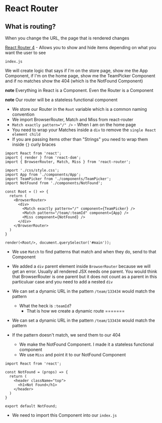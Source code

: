 # React Router

## What is routing?
When you change the URL, the page that is rendered changes

[React Router 4](https://reacttraining.com/react-router/) - Allows you to show and hide items depending on what you want the user to see

`index.js`

We will create logic that says if I'm on the store page, show me the App Component, if I'm on the home page, show me the TeamPicker Component and if no matches show the 404 (which is the NotFound Component)

**note** Everything in React is a Component. Even the Router is a Component

**note** Our router will be a stateless functional component

* We store our Router in the `Root` variable which is a common naming convention
* We import BrowserRouter, Match and Miss from react-router
* `Match exactly pattern="/" />` - When I am on the home page
* You need to wrap your Matches inside a `div` to remove the `single React element child`
* If you are passing items other than "Strings" you need to wrap them inside `{}` curly braces

```
import React from 'react';
import { render } from 'react-dom';
import { BrowserRouter, Match, Miss } from 'react-router';

import './css/style.css';
import App from './components/App';
import TeamPicker from './components/TeamPicker';
import NotFound from './components/NotFound';

const Root = () => {
  return (
    <BrowserRouter>
      <div>
        <Match exactly pattern="/" component={TeamPicker} />
        <Match pattern="/team/:teamId" component={App} />
        <Miss component={NotFound} />
      </div>
    </BrowserRouter>
  )
}

render(<Root/>, document.querySelector('#main'));
```

* We use `Match` to find patterns that match and when they do, send to that Component

* We added a `div` parent element inside `BrowserRouter` because we will get an error. Usually all rendered JSX needs one parent. You would think that BrowserRouter is one parent but it does not count as a parent in this particuluar case and you need to add a nested `div`
* We can set a dynamic URL in the pattern `/team/133434` would match the pattern
  - What the heck is `:teamId`?
    + That is how we create a dynamic route
=======
* We can set a dynamic URL in the pattern `/team/133434` would match the pattern

* If the pattern doesn't match, we send them to our 404
    - We make the NotFound Component. I made it a stateless functional component
    - We use `Miss` and point it to our NotFound Component

```
import React from 'react';

const NotFound = (props) => {
  return (
    <header className="top">
      <h1>Not Found</h1>
    </header>
  )
}

export default NotFound;
```

* We need to import this Component into our `index.js`
